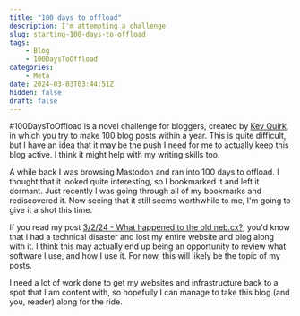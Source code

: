 ```yaml
---
title: "100 days to offload"
description: I'm attempting a challenge
slug: starting-100-days-to-offload
tags:
    - Blog
    - 100DaysToOffload
categories:
    - Meta
date: 2024-03-03T03:44:51Z
hidden: false
draft: false
---
```


#100DaysToOffload is a novel challenge for bloggers, created by [Kev Quirk](https://kevquirk.com), in which you try to make 100 blog posts within a year. This is quite difficult, but I have an idea that it may be the push I need for me to actually keep this blog active. I think it might help with my writing skills too.

A while back I was browsing Mastodon and ran into 100 days to offload. I thought that it looked quite interesting, so I bookmarked it and left it dormant. Just recently I was going through all of my bookmarks and rediscovered it. Now seeing that it still seems worthwhile to me, I'm going to give it a shot this time.

If you read my post [3/2/24 - What happened to the old neb.cx?](https://www.neb.cx/p/new-blog/), you'd know that I had a technical disaster and lost my entire website and blog along with it. I think this may actually end up being an opportunity to review what software I use, and how I use it. For now, this will likely be the topic of my posts.

I need a lot of work done to get my websites and infrastructure back to a spot that I am content with, so hopefully I can manage to take this blog (and you, reader) along for the ride.
